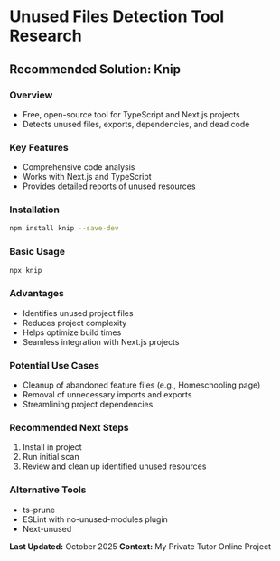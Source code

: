 # Unused Files Detection Tool Research

## Recommended Solution: Knip

### Overview

- Free, open-source tool for TypeScript and Next.js projects
- Detects unused files, exports, dependencies, and dead code

### Key Features

- Comprehensive code analysis
- Works with Next.js and TypeScript
- Provides detailed reports of unused resources

### Installation

```bash
npm install knip --save-dev
```

### Basic Usage

```bash
npx knip
```

### Advantages

- Identifies unused project files
- Reduces project complexity
- Helps optimize build times
- Seamless integration with Next.js projects

### Potential Use Cases

- Cleanup of abandoned feature files (e.g., Homeschooling page)
- Removal of unnecessary imports and exports
- Streamlining project dependencies

### Recommended Next Steps

1. Install in project
2. Run initial scan
3. Review and clean up identified unused resources

### Alternative Tools

- ts-prune
- ESLint with no-unused-modules plugin
- Next-unused

**Last Updated:** October 2025 **Context:** My Private Tutor Online Project

